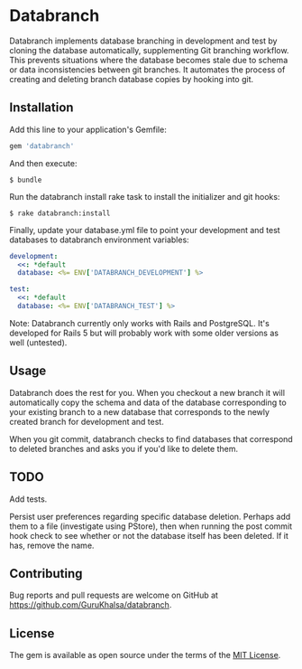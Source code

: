 # Databranch

Databranch implements database branching in development and test by cloning the database automatically, supplementing Git branching workflow. This prevents situations where the database becomes stale due to schema or data inconsistencies between git branches. It automates the process of creating and deleting branch database copies by hooking into git.


## Installation

Add this line to your application's Gemfile:

```ruby
gem 'databranch'
```

And then execute:

    $ bundle

Run the databranch install rake task to install the initializer and git hooks:

    $ rake databranch:install

Finally, update your database.yml file to point your development and test databases to databranch environment variables: 

```yaml
development:
  <<: *default
  database: <%= ENV['DATABRANCH_DEVELOPMENT'] %>

test:
  <<: *default
  database: <%= ENV['DATABRANCH_TEST'] %>
```

Note:  Databranch currently only works with Rails and PostgreSQL.  It's developed for Rails 5 but will probably work with some older versions as well (untested).


## Usage

Databranch does the rest for you.  When you checkout a new branch it will automatically copy the schema and data of the database corresponding to your existing branch to a new database that corresponds to the newly created branch for development and test.  

When you git commit, databranch checks to find databases that correspond to deleted branches and asks you if you'd like to delete them.


## TODO

Add tests.

Persist user preferences regarding specific database deletion.  Perhaps add them to a file (investigate using PStore), then when running the post commit hook check to see whether or not the database itself has been deleted.  If it has, remove the name.


## Contributing

Bug reports and pull requests are welcome on GitHub at https://github.com/GuruKhalsa/databranch.


## License

The gem is available as open source under the terms of the [MIT License](http://opensource.org/licenses/MIT).

